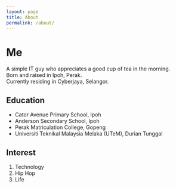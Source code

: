 ```yaml
---
layout: page
title: About
permalink: /about/
---
```


# Me

A simple IT guy who appreciates a good cup of tea in the morning.  
Born and raised in Ipoh, Perak.  
Currently residing in Cyberjaya, Selangor.

## Education

- Cator Avenue Primary School, Ipoh
- Anderson Secondary School, Ipoh
- Perak Matriculation College, Gopeng
- Universiti Teknikal Malaysia Melaka (UTeM), Durian Tunggal

## Interest

1. Technology
2. Hip Hop
3. Life